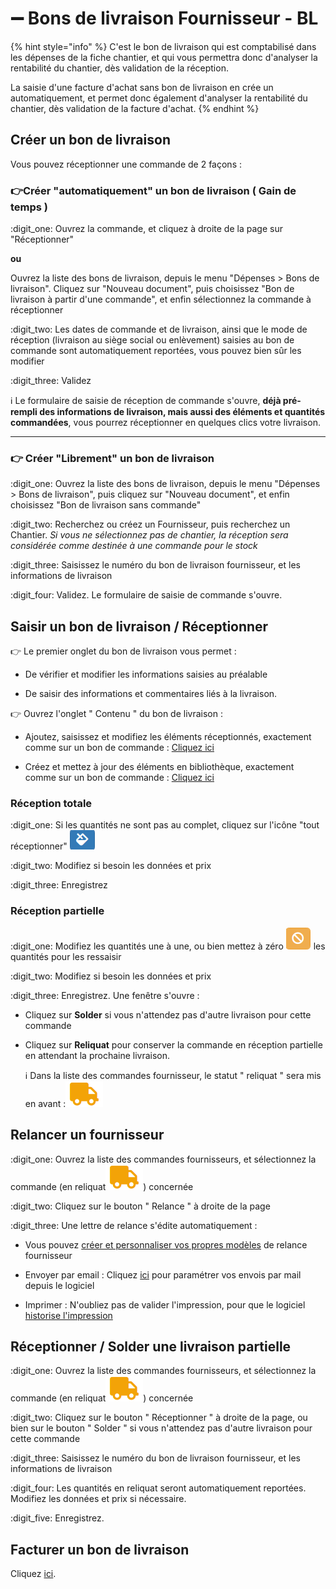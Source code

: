 # ➖ Bons de livraison Fournisseur - BL

{% hint style="info" %}
C'est le bon de livraison qui est comptabilisé dans les dépenses de la fiche chantier, et qui vous permettra donc d'analyser la rentabilité du chantier, dès validation de la réception.

La saisie d'une facture d'achat sans bon de livraison en crée un automatiquement, et permet donc également d'analyser la rentabilité du chantier, dès validation de la facture d'achat.
{% endhint %}



## Créer un bon de livraison



Vous pouvez réceptionner une commande de 2 façons :



### :point_right:Créer "automatiquement" un bon de livraison ( Gain de temps )

:digit_one: Ouvrez la commande, et cliquez à droite de la page sur "Réceptionner"

**ou**

Ouvrez la liste des bons de livraison, depuis le menu "Dépenses > Bons de livraison". Cliquez sur "Nouveau document", puis choisissez "Bon de livraison à partir d'une commande", et enfin sélectionnez la commande à réceptionner

:digit_two: Les dates de commande et de livraison, ainsi que le mode de réception (livraison au siège social ou enlèvement) saisies au bon de commande sont automatiquement reportées, vous pouvez bien sûr les modifier

:digit_three: Validez

:information_source: Le formulaire de saisie de réception de commande s'ouvre, **déjà pré-rempli des informations de livraison, mais aussi des éléments et quantités commandées**, vous pourrez réceptionner en quelques clics votre livraison.

****

### :point_right: Créer "Librement" un bon de livraison

:digit_one: Ouvrez la liste des bons de livraison, depuis le menu "Dépenses > Bons de livraison", puis cliquez sur "Nouveau document", et enfin choisissez "Bon de livraison sans commande"

:digit_two: Recherchez ou créez un Fournisseur, puis recherchez un Chantier. _Si vous ne sélectionnez pas de chantier, la réception sera considérée comme destinée à une commande pour le stock_

:digit_three: Saisissez le numéro du bon de livraison fournisseur, et les informations de livraison

:digit_four: Validez. Le formulaire de saisie de commande s'ouvre.



## Saisir un bon de livraison / Réceptionner



:point_right: Le premier onglet du bon de livraison vous permet :

*   De vérifier  et modifier les informations saisies au préalable


* De saisir des informations et commentaires liés à la livraison.



:point_right: Ouvrez l'onglet " Contenu " du bon de livraison :

*   Ajoutez, saisissez et modifiez les éléments réceptionnés, exactement comme sur un bon de commande : [Cliquez ici](../les-bons-de-commande/bon-de-commande-fournisseur.md#saisir-des-lignes-dune-commande)


* Créez et mettez à jour des éléments en bibliothèque, exactement comme sur un bon de commande : [Cliquez ici](../les-bons-de-commande/bon-de-commande-fournisseur.md#enregistrer-mettre-a-jour-un-article-dans-ma-bibliotheque-depuis-le-bon-de-commande)



### **Réception totale**

:digit_one: Si les quantités ne sont pas au complet, cliquez sur l'icône "tout réceptionner" ![](../../../.gitbook/assets/screenshot-235a-.png)

:digit_two: Modifiez si besoin les données et prix

:digit_three: Enregistrez



### Réception partielle

:digit_one: Modifiez les quantités une à une, ou bien mettez à zéro ![](../../../.gitbook/assets/screenshot-235-.png) les quantités pour les ressaisir

:digit_two: Modifiez si besoin les données et prix

:digit_three: Enregistrez. Une fenêtre s'ouvre :

*   Cliquez sur **Solder** si vous n'attendez pas d'autre livraison pour cette commande


*   Cliquez sur **Reliquat** pour conserver la commande en réception partielle en attendant la prochaine livraison.

    :information_source: Dans la liste des commandes fournisseur, le statut " reliquat " sera mis en avant :![](../../../.gitbook/assets/screenshot-236-.png)



## Relancer un fournisseur



:digit_one: Ouvrez la liste des commandes fournisseurs, et sélectionnez la commande (en reliquat![](../../../.gitbook/assets/screenshot-236-.png)) concernée

:digit_two: Cliquez sur le bouton " Relance " à droite de la page

:digit_three: Une lettre de relance s'édite automatiquement :

*   Vous pouvez [créer et personnaliser vos propres modèles](../../modeles-de-document.md#creer-un-modele) de relance fournisseur


*   Envoyer par email : Cliquez [ici](../../../aide-au-demarrage/parametrage-de-mon-entreprise/envois-par-mail/parametrer-ma-propre-adresse-mail.md) pour paramétrer vos envois par mail depuis le logiciel


* Imprimer : N'oubliez pas de valider l'impression, pour que le logiciel [historise l'impression](../../../faq-aides-trucs-et-astuces/trucs-et-astuces.md#validation-de-limpression-dun-document)



## Réceptionner / Solder une livraison partielle



:digit_one: Ouvrez la liste des commandes fournisseurs, et sélectionnez la commande (en reliquat![](../../../.gitbook/assets/screenshot-236-.png)) concernée

:digit_two: Cliquez sur le bouton " Réceptionner " à droite de la page, ou bien sur le bouton " Solder " si vous n'attendez pas d'autre livraison pour cette commande

:digit_three: Saisissez le numéro du bon de livraison fournisseur, et les informations de livraison

:digit_four: Les quantités en reliquat seront automatiquement reportées. Modifiez les données et prix si nécessaire.

:digit_five: Enregistrez.



## Facturer un bon de livraison

Cliquez [ici](../les-factures-dachat.md).

